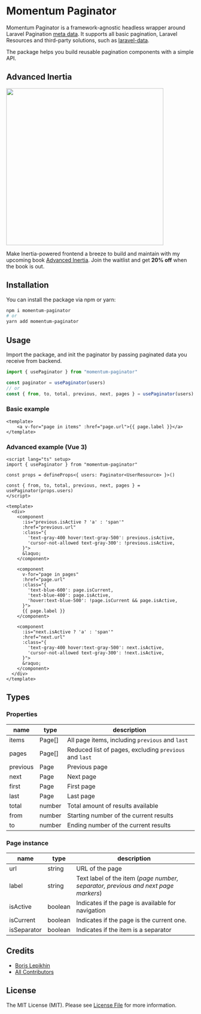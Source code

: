 # Momentum Paginator

Momentum Paginator is a framework-agnostic headless wrapper around Laravel Pagination [meta data](https://laravel.com/docs/9.x/pagination#converting-results-to-json). It supports all basic pagination, Laravel Resources and third-party solutions, such as [laravel-data](https://spatie.be/docs/laravel-data/v1/as-a-resource/from-data-to-resource).

The package helps you build reusable pagination components with a simple API.

## Advanced Inertia

[<img src="https://inertia.monster/og5.png" width="420px" />](https://inertia.monster)

Make Inertia-powered frontend a breeze to build and maintain with my upcoming book [Advanced Inertia](https://inertia.monster/). Join the waitlist and get **20% off** when the book is out.

## Installation

You can install the package via npm or yarn:

```bash
npm i momentum-paginator
# or
yarn add momentum-paginator
```

## Usage

Import the package, and init the paginator by passing paginated data you receive from backend.

```typescript
import { usePaginator } from "momentum-paginator"

const paginator = usePaginator(users)
// or
const { from, to, total, previous, next, pages } = usePaginator(users)
```

### Basic example

```vue
<template>
    <a v-for="page in items" :href="page.url">{{ page.label }}</a>
</template>
```

### Advanced example (Vue 3)

```vue
<script lang="ts" setup>
import { usePaginator } from "momentum-paginator"

const props = defineProps<{ users: Paginator<UserResource> }>()

const { from, to, total, previous, next, pages } = usePaginator(props.users)
</script>

<template>
  <div>
    <component
      :is="previous.isActive ? 'a' : 'span'"
      :href="previous.url"
      :class="{
        'text-gray-400 hover:text-gray-500': previous.isActive,
        'cursor-not-allowed text-gray-300': !previous.isActive,
      }">
      &laquo;
    </component>

    <component
      v-for="page in pages"
      :href="page.url"
      :class="{
        'text-blue-600': page.isCurrent,
        'text-blue-400': page.isActive,
        'hover:text-blue-500': !page.isCurrent && page.isActive,
      }">
      {{ page.label }}
    </component>

    <component
      :is="next.isActive ? 'a' : 'span'"
      :href="next.url"
      :class="{
        'text-gray-400 hover:text-gray-500': next.isActive,
        'cursor-not-allowed text-gray-300': !next.isActive,
      }">
      &raquo;
    </component>
  </div>
</template>
```

## Types

### Properties
| name     | type   | description                                            |
|----------|--------|--------------------------------------------------------|
| items    | Page[] | All page items, including `previous` and `last`        |
| pages    | Page[] | Reduced list of pages, excluding `previous` and `last` |
| previous | Page   | Previous page                                          |
| next     | Page   | Next page                                              |
| first    | Page   | First page                                             |
| last     | Page   | Last page                                              |
| total    | number | Total amount of results available                      |
| from     | number | Starting number of the current results                 |
| to       | number | Ending number of the current results                   |

### Page instance
| name        | type    | description                                                                       |
|-------------|---------|-----------------------------------------------------------------------------------|
| url         | string  | URL of the page                                                                   |
| label       | string  | Text label of the item (*page number, separator, previous and next page markers*) |
| isActive    | boolean | Indicates if the page is available for navigation                                 |
| isCurrent   | boolean | Indicates if the page is the current one.                                         |
| isSeparator | boolean | Indicates if the item is a separator                                              |

## Credits

- [Boris Lepikhin](https://twitter.com/lepikhinb)
- [All Contributors](../../contributors)

## License

The MIT License (MIT). Please see [License File](LICENSE.md) for more information.